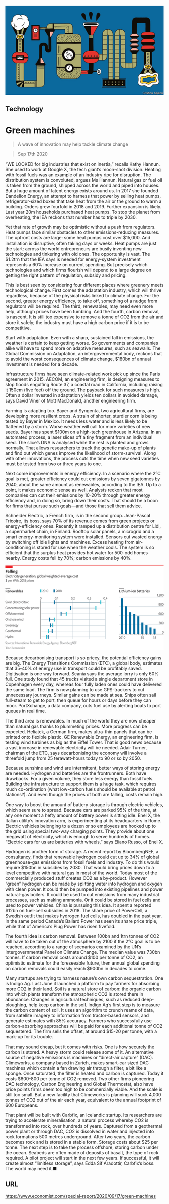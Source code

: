![](./images/20200919_SRD004_0.jpg)

## Technology

# Green machines

> A wave of innovation may help tackle climate change

> Sep 17th 2020

“WE LOOKED for big industries that exist on inertia,” recalls Kathy Hannun. She used to work at Google X, the tech giant’s moon-shot division. Heating with fossil fuels was an example of an industry ripe for disruption. The distribution system is convoluted, argues Ms Hannun. Natural gas or fuel oil is taken from the ground, shipped across the world and piped into houses. But a huge amount of latent energy exists around us. In 2017 she founded Dandelion Energy, an attempt to harness that power by selling heat pumps, refrigerator-sized boxes that take heat from the air or the ground to warm a building. Orders grew fourfold in 2018 and 2019. Further expansion is likely. Last year 20m households purchased heat pumps. To stop the planet from overheating, the IEA reckons that number has to triple by 2030.

Yet that rate of growth may be optimistic without a push from regulators. Heat pumps face similar obstacles to other emissions-reducing measures. The upfront costs are large: some heat pumps cost over $15,000. And installation is disruptive, often taking days or weeks. Heat pumps are just the start: across the world entrepreneurs are busily inventing new technologies and tinkering with old ones. The opportunity is vast. The $1.2trn that the IEA says is needed for energy-system investment represents a 60% increase on current spending. But precisely which technologies and which firms flourish will depend to a large degree on getting the right pattern of regulation, subsidy and pricing.

This is best seen by considering four different places where greenery meets technological change. First comes the adaptation industry, which will thrive regardless, because of the physical risks linked to climate change. For the second, greater energy efficiency, to take off, something of a nudge from regulators will be required. The third, renewables, may need even more help, although prices have been tumbling. And the fourth, carbon removal, is nascent. It is still too expensive to remove a tonne of CO2 from the air and store it safely; the industry must have a high carbon price if it is to be competitive.

Start with adaptation. Even with a sharp, sustained fall in emissions, the weather is certain to keep getting worse. So governments and companies alike will have to spend more on adaptive measures, such as seawalls. The Global Commission on Adaptation, an intergovernmental body, reckons that to avoid the worst consequences of climate change, $180bn of annual investment is needed for a decade.

Infrastructure firms have seen climate-related work pick up since the Paris agreement in 2015. AECOM, an engineering firm, is designing measures to stop floods engulfing Route 37, a coastal road in California, including raising it 150cm (five feet) off the ground. The payback for such measures is high. Often a dollar invested in adaptation yields ten dollars in avoided damage, says David Viner of Mott MacDonald, another engineering firm.

Farming is adapting too. Bayer and Syngenta, two agricultural firms, are developing more resilient crops. A strain of shorter, sturdier corn is being tested by Bayer in Mexico. It needs less water and is less likely to be flattened by a storm. Worse weather will call for more varieties of new seeds. Bayer has spent $100m on a high-tech greenhouse in Arizona. In an automated process, a laser slices off a tiny fragment from an individual seed. The slice’s DNA is analysed while the rest is planted and grows normally. That allows researchers to track the genetic make-up of plants and find out which genes improve the likelihood of storm-survival. Along with other innovations, the process cuts the time when new seed varieties must be tested from two or three years to one.

Next come improvements in energy efficiency. In a scenario where the 2°C goal is met, greater efficiency could cut emissions by seven gigatonnes by 2040, about the same amount as renewables, according to the IEA. Up to a point, it makes economic sense as well. Analysts reckon that most companies can cut their emissions by 10-20% through greater energy efficiency and, in doing so, bring down their costs. That should be a boon for firms that pursue such goals—and those that sell them advice.

Schneider Electric, a French firm, is in the second group. Jean-Pascal Tricoire, its boss, says 70% of its revenue comes from green projects or energy-efficiency ones. Recently it ramped up a distribution centre for Lidl, a supermarket chain, in Finland. Rooftop solar panels, a microgrid and a smart energy-monitoring system were installed. Sensors cut wasted energy by switching off idle lights and machines. Excess heating from air-conditioning is stored for use when the weather cools. The system is so efficient that the surplus heat provides hot water for 500-odd homes nearby. Energy costs fell by 70%; carbon emissions by 40%.



![](./images/20200919_SRC300.png)

Because decarbonising transport is so pricey, the potential efficiency gains are big. The Energy Transitions Commission (ETC), a global body, estimates that 35-40% of energy use in transport could be profitably saved. Digitisation is one way forward. Scania says the average lorry is only 60% full. One study found that 45 trucks visited a single department store in Copenhagen every day, whereas four fully laden ones could have delivered the same load. The firm is now planning to use GPS-trackers to cut unnecessary journeys. Similar gains can be made at sea. Ships often sail full-steam to get to port, then queue for hours or days before they can moor. PortXchange, a data company, cuts fuel use by alerting boats to port queues in real time.

The third area is renewables. In much of the world they are now cheaper than natural gas thanks to plummeting prices. More progress can be expected. Heliatek, a German firm, makes ultra-thin panels that can be printed onto flexible plastic. GE Renewable Energy, an engineering firm, is testing wind turbines as big as the Eiffel Tower. That is good news because a vast increase in renewable electricity will be needed. Adair Turner, chairman of the ETC, says decarbonising the economy will involve a threefold jump from 25 terawatt-hours today to 90 or so by 2050.

Because sunshine and wind are intermittent, better ways of storing energy are needed. Hydrogen and batteries are the frontrunners. Both have drawbacks. For a given volume, they store less energy than fossil fuels. Building the infrastructure to support them is a huge task, which requires much co-ordination (what low-carbon fuels should be available at petrol stations?). And even though the prices of both are falling, costs remain high.

One way to boost the amount of battery storage is through electric vehicles, which seem sure to spread. Because cars are parked 95% of the time, at any one moment a hefty amount of battery power is sitting idle. Enel X, the Italian utility’s innovation arm, is experimenting at its headquarters in Rome. Electric vehicles belonging to a dozen or so employees are hooked up to the grid using special two-way charging points. They provide about one megawatt of electricity, which is enough to serve hundreds of homes. “Electric cars for us are batteries with wheels,” says Eliano Russo, of Enel X.

Hydrogen is another form of storage. A recent report by BloombergNEF, a consultancy, finds that renewable hydrogen could cut up to 34% of global greenhouse-gas emissions from fossil fuels and industry. To do this would require $150bn in subsidies by 2030. That would bring prices down to a level competitive with natural gas in most of the world. Today most of the commercially produced stuff creates CO2 as a by-product. However “green” hydrogen can be made by splitting water into hydrogen and oxygen with clean power. It could then be pumped into existing pipelines and power natural-gas boilers. It could be used to cut emissions from many industrial processes, such as making ammonia. Or it could be stored in fuel cells and used to power vehicles. China is pursuing this idea. It spent a reported $12bn on fuel-cell subsidies in 2018. The share price of PowerCell, a Swedish outfit that makes hydrogen fuel cells, has doubled in the past year. In the same period Canada’s Ballard Power has seen its share price triple, while that of America’s Plug Power has risen fivefold.

The fourth idea is carbon removal. Between 100bn and 1trn tonnes of CO2 will have to be taken out of the atmosphere by 2100 if the 2°C goal is to be reached, according to a range of scenarios examined by the UN’s Intergovernmental Panel on Climate Change. The median value was 730bn tonnes. If carbon removal costs around $100 per tonne of CO2, an optimistic estimate for the foreseeable future, then annual global spending on carbon removals could easily reach $900bn in decades to come.

Many startups are trying to harness nature’s own carbon sequestration. One is Indigo Ag. Last June it launched a platform to pay farmers for absorbing more CO2 in their land. Soil is a natural store of carbon: the organic carbon into which plants transform the atmospheric CO2 is stored there in abundance. Changes in agricultural techniques, such as reduced deep-ploughing, help keep carbon in the soil. Indigo Ag’s first step is to measure the carbon content of soil. It uses an algorithm to crunch reams of data, from satellite imagery to information from tractor-based sensors, and generate estimates with 85% accuracy. Farmers who successfully use carbon-absorbing approaches will be paid for each additional tonne of CO2 sequestered. The firm sells the offset, at around $15-20 per tonne, with a mark-up for its trouble.

That may sound cheap, but it comes with risks. One is how securely the carbon is stored. A heavy storm could release some of it. An alternative source of negative emissions is machines or “direct-air capture” (DAC). Climeworks, a company based in Zurich, makes smart-car sized DAC machines which contain a fan drawing air through a filter, a bit like a sponge. Once saturated, the filter is heated and carbon is captured. Today it costs $600-800 per tonne of CO2 removed. Two other firms pioneering DAC technology, Carbon Engineering and Global Thermostat, also have price points firms deem too high to be commercially viable. And the scale is still too small. But a new facility that Climeworks is planning will suck 4,000 tonnes of CO2 out of the air each year, equivalent to the annual footprint of 600 Europeans.

That plant will be built with Carbfix, an Icelandic startup. Its researchers are trying to accelerate mineralisation, a natural process whereby CO2 is transformed into rock, over hundreds of years. Captured from a geothermal power plant or through DAC, CO2 is dissolved in water and injected into rock formations 500 metres underground. After two years, the carbon becomes rock and is stored in a stable form. Storage costs about $25 per tonne. The next step is to take the process offshore, storing carbon under the ocean. Seabeds are often made of deposits of basalt, the type of rock required. A pilot project will start in the next few years. If successful, it will create almost “limitless storage”, says Edda Sif Aradottir, Carbfix’s boss. The world may need it.■

## URL

https://www.economist.com/special-report/2020/09/17/green-machines
